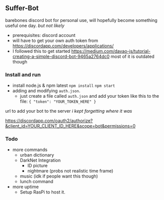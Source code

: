 ## Suffer-Bot

barebones discord bot for personal use, will hopefully become something useful one day. *but not likely*

* prerequisites: discord account
* will have to get your own auth token from https://discordapp.com/developers/applications/
* I followed this to get started https://medium.com/davao-js/tutorial-creating-a-simple-discord-bot-9465a2764dc0 most of it is outdated though

### Install and run
* install node.js & npm latest
`npm install`
`npm start`
* adding and modifying `auth.json`.
    * just create a file called `auth.json` and add your token like this to the file: `{ "token": "YOUR_TOKEN_HERE" }`




url to add your bot to the server *i kept forgetting where it was*

https://discordapp.com/oauth2/authorize?&client_id=YOUR_CLIENT_ID_HERE&scope=bot&permissions=0

### Todo
 - more commands
    - urban dictionary
    - DarkNet Integration
       - ID picture
       - nightmare (probs not realistic time frame)
    - music (idk if people want this though)
    - lunch command
 - more uptime
   - Setup RasPi to host it. 
